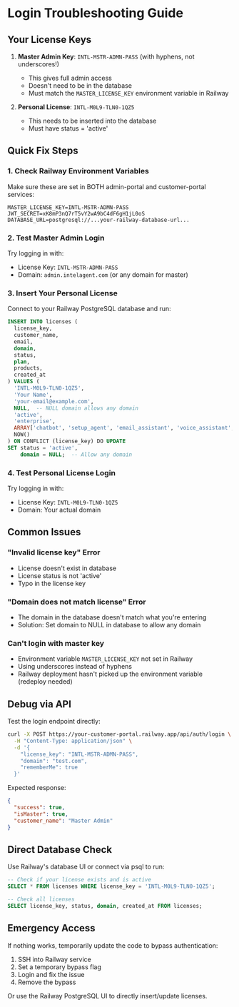 # Login Troubleshooting Guide

## Your License Keys

1. **Master Admin Key**: `INTL-MSTR-ADMN-PASS` (with hyphens, not underscores!)
   - This gives full admin access
   - Doesn't need to be in the database
   - Must match the `MASTER_LICENSE_KEY` environment variable in Railway

2. **Personal License**: `INTL-M0L9-TLN0-1QZ5`
   - This needs to be inserted into the database
   - Must have status = 'active'

## Quick Fix Steps

### 1. Check Railway Environment Variables
Make sure these are set in BOTH admin-portal and customer-portal services:
```
MASTER_LICENSE_KEY=INTL-MSTR-ADMN-PASS
JWT_SECRET=xK8mP3nQ7rT5vY2wA9bC4dF6gH1jL0oS
DATABASE_URL=postgresql://...your-railway-database-url...
```

### 2. Test Master Admin Login
Try logging in with:
- License Key: `INTL-MSTR-ADMN-PASS`
- Domain: `admin.intelagent.com` (or any domain for master)

### 3. Insert Your Personal License
Connect to your Railway PostgreSQL database and run:

```sql
INSERT INTO licenses (
  license_key, 
  customer_name, 
  email,
  domain, 
  status, 
  plan,
  products,
  created_at
) VALUES (
  'INTL-M0L9-TLN0-1QZ5',
  'Your Name',
  'your-email@example.com',
  NULL,  -- NULL domain allows any domain
  'active',
  'enterprise',
  ARRAY['chatbot', 'setup_agent', 'email_assistant', 'voice_assistant', 'analytics'],
  NOW()
) ON CONFLICT (license_key) DO UPDATE
SET status = 'active',
    domain = NULL;  -- Allow any domain
```

### 4. Test Personal License Login
Try logging in with:
- License Key: `INTL-M0L9-TLN0-1QZ5`
- Domain: Your actual domain

## Common Issues

### "Invalid license key" Error
- License doesn't exist in database
- License status is not 'active'
- Typo in the license key

### "Domain does not match license" Error
- The domain in the database doesn't match what you're entering
- Solution: Set domain to NULL in database to allow any domain

### Can't login with master key
- Environment variable `MASTER_LICENSE_KEY` not set in Railway
- Using underscores instead of hyphens
- Railway deployment hasn't picked up the environment variable (redeploy needed)

## Debug via API

Test the login endpoint directly:

```bash
curl -X POST https://your-customer-portal.railway.app/api/auth/login \
  -H "Content-Type: application/json" \
  -d '{
    "license_key": "INTL-MSTR-ADMN-PASS",
    "domain": "test.com",
    "rememberMe": true
  }'
```

Expected response:
```json
{
  "success": true,
  "isMaster": true,
  "customer_name": "Master Admin"
}
```

## Direct Database Check

Use Railway's database UI or connect via psql to run:

```sql
-- Check if your license exists and is active
SELECT * FROM licenses WHERE license_key = 'INTL-M0L9-TLN0-1QZ5';

-- Check all licenses
SELECT license_key, status, domain, created_at FROM licenses;
```

## Emergency Access

If nothing works, temporarily update the code to bypass authentication:
1. SSH into Railway service
2. Set a temporary bypass flag
3. Login and fix the issue
4. Remove the bypass

Or use the Railway PostgreSQL UI to directly insert/update licenses.